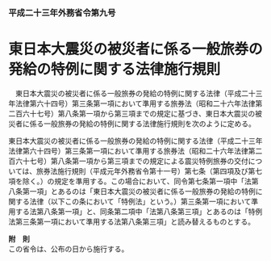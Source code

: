 ### 平成二十三年外務省令第九号  
# 東日本大震災の被災者に係る一般旅券の発給の特例に関する法律施行規則  
　東日本大震災の被災者に係る一般旅券の発給の特例に関する法律（平成二十三年法律第六十四号）第三条第一項において準用する旅券法（昭和二十六年法律第二百六十七号）第八条第一項から第三項までの規定に基づき、東日本大震災の被災者に係る一般旅券の発給の特例に関する法律施行規則を次のように定める。  
  
東日本大震災の被災者に係る一般旅券の発給の特例に関する法律（平成二十三年法律第六十四号）第三条第一項において準用する旅券法（昭和二十六年法律第二百六十七号）第八条第一項から第三項までの規定による震災特例旅券の交付については、旅券法施行規則（平成元年外務省令第十一号）第七条（第四項及び第七項を除く。）の規定を準用する。この場合において、同令第七条第一項中「法第八条第一項」とあるのは「東日本大震災の被災者に係る一般旅券の発給の特例に関する法律（以下この条において「特例法」という。）第三条第一項において準用する法第八条第一項」と、同条第二項中「法第八条第三項」とあるのは「特例法第三条第一項において準用する法第八条第三項」と読み替えるものとする。  
  
**附　則**  
この省令は、公布の日から施行する。  
  
